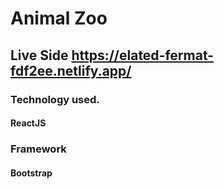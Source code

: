 # Animal Zoo

## Live Side https://elated-fermat-fdf2ee.netlify.app/

### Technology used.
#### ReactJS
### Framework
#### Bootstrap
